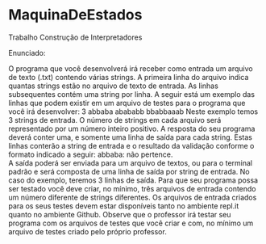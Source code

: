# MaquinaDeEstados
Trabalho Construção de Interpretadores

Enunciado:

O  programa  que  você  desenvolverá  irá  receber  como  entrada um arquivo de texto  (.txt) 
contendo várias strings. A primeira linha do arquivo indica quantas strings estão no arquivo de texto de 
entrada. As linhas subsequentes contém uma string por linha.  A seguir está um exemplo das linhas que 
podem existir em um arquivo de testes para o programa que você irá desenvolver: 
3 
abbaba 
abababb 
bbabbaaab 
Neste  exemplo  temos  3  strings  de  entrada.  O  número  de  strings em  cada  arquivo  será 
representado  por  um  número  inteiro  positivo.  A  resposta  do  seu  programa  deverá  conter  uma, e 
somente uma linha de saída para cada string. Estas linhas conterão a string de entrada e o resultado 
da validação conforme o formato indicado a seguir: 
abbaba: não pertence.   
A  saída  poderá  ser  enviada  para  um  arquivo  de  textos,  ou  para  o  terminal  padrão  e  será 
composta de uma linha de saída por string de entrada. No caso do exemplo, teremos 3 linhas de saída. 
Para que seu programa possa ser testado você deve criar, no mínimo, três arquivos de entrada 
contendo um número diferente de strings diferentes. Os arquivos de entrada criados para os seus testes 
devem estar disponíveis tanto no ambiente repl.it quanto no ambiente Github. Observe que o professor 
irá  testar  seu  programa  com  os  arquivos  de  testes  que  você  criar  e  com,  no  mínimo  um  arquivo  de 
testes criado pelo próprio professor.  
